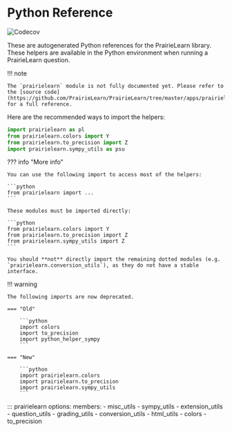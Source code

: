 # Python Reference

![Codecov](https://codecov.io/github/prairielearn/prairielearn/graph/badge.svg?token=50XtugkgLU&flag=python)

These are autogenerated Python references for the PrairieLearn library. These helpers are available in the Python environment when running a PrairieLearn question.

!!! note

    The `prairielearn` module is not fully documented yet. Please refer to the [source code](https://github.com/PrairieLearn/PrairieLearn/tree/master/apps/prairielearn/python/prairielearn) for a full reference.

Here are the recommended ways to import the helpers:

```python
import prairielearn as pl
from prairielearn.colors import Y
from prairielearn.to_precision import Z
import prairielearn.sympy_utils as psu
```

??? info "More info"

    You can use the following import to access most of the helpers:

    ```python
    from prairielearn import ...
    ```

    These modules must be imported directly:

    ```python
    from prairielearn.colors import Y
    from prairielearn.to_precision import Z
    from prairielearn.sympy_utils import Z
    ```

    You should **not** directly import the remaining dotted modules (e.g. `prairielearn.conversion_utils`), as they do not have a stable interface.

!!! warning

    The following imports are now deprecated.

    === "Old"

        ```python
        import colors
        import to_precision
        import python_helper_sympy
        ```

    === "New"

        ```python
        import prairielearn.colors
        import prairielearn.to_precision
        import prairielearn.sympy_utils
        ```

<!-- prettier-ignore -->
::: prairielearn
    options:
        members:
            - misc_utils
            - sympy_utils
            - extension_utils
            - question_utils
            - grading_utils
            - conversion_utils
            - html_utils
            - colors
            - to_precision
